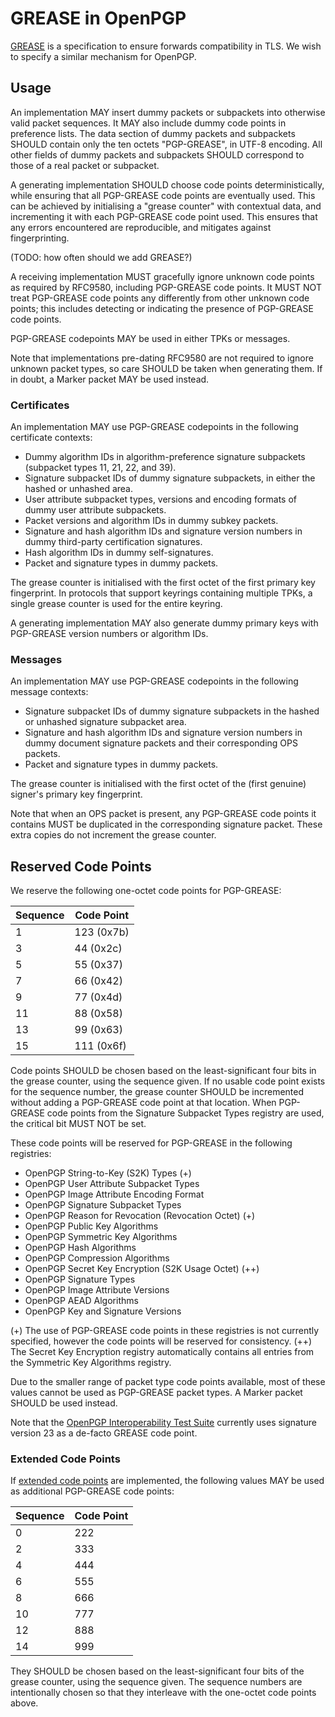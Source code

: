 # GREASE in OpenPGP

[GREASE](https://datatracker.ietf.org/doc/html/rfc8701/) is a specification to ensure forwards compatibility in TLS.
We wish to specify a similar mechanism for OpenPGP.

## Usage

An implementation MAY insert dummy packets or subpackets into otherwise valid packet sequences.
It MAY also include dummy code points in preference lists.
The data section of dummy packets and subpackets SHOULD contain only the ten octets "PGP-GREASE", in UTF-8 encoding.
All other fields of dummy packets and subpackets SHOULD correspond to those of a real packet or subpacket.

A generating implementation SHOULD choose code points deterministically, while ensuring that all PGP-GREASE code points are eventually used.
This can be achieved by initialising a "grease counter" with contextual data, and incrementing it with each PGP-GREASE code point used.
This ensures that any errors encountered are reproducible, and mitigates against fingerprinting.

(TODO: how often should we add GREASE?)

A receiving implementation MUST gracefully ignore unknown code points as required by RFC9580, including PGP-GREASE code points.
It MUST NOT treat PGP-GREASE code points any differently from other unknown code points; this includes detecting or indicating the presence of PGP-GREASE code points.

PGP-GREASE codepoints MAY be used in either TPKs or messages.

Note that implementations pre-dating RFC9580 are not required to ignore unknown packet types, so care SHOULD be taken when generating them.
If in doubt, a Marker packet MAY be used instead.

### Certificates

An implementation MAY use PGP-GREASE codepoints in the following certificate contexts:

* Dummy algorithm IDs in algorithm-preference signature subpackets (subpacket types 11, 21, 22, and 39).
* Signature subpacket IDs of dummy signature subpackets, in either the hashed or unhashed area.
* User attribute subpacket types, versions and encoding formats of dummy user attribute subpackets.
* Packet versions and algorithm IDs in dummy subkey packets.
* Signature and hash algorithm IDs and signature version numbers in dummy third-party certification signatures.
* Hash algorithm IDs in dummy self-signatures.
* Packet and signature types in dummy packets.

The grease counter is initialised with the first octet of the first primary key fingerprint.
In protocols that support keyrings containing multiple TPKs, a single grease counter is used for the entire keyring.

A generating implementation MAY also generate dummy primary keys with PGP-GREASE version numbers or algorithm IDs.

### Messages

An implementation MAY use PGP-GREASE codepoints in the following message contexts:

* Signature subpacket IDs of dummy signature subpackets in the hashed or unhashed signature subpacket area.
* Signature and hash algorithm IDs and signature version numbers in dummy document signature packets and their corresponding OPS packets.
* Packet and signature types in dummy packets.

The grease counter is initialised with the first octet of the (first genuine) signer's primary key fingerprint.

Note that when an OPS packet is present, any PGP-GREASE code points it contains MUST be duplicated in the corresponding signature packet.
These extra copies do not increment the grease counter.

## Reserved Code Points

We reserve the following one-octet code points for PGP-GREASE:

Sequence| Code Point
--------|-----------
1       | 123 (0x7b)
3       | 44  (0x2c)
5       | 55  (0x37)
7       | 66  (0x42)
9       | 77  (0x4d)
11      | 88  (0x58)
13      | 99  (0x63)
15      | 111 (0x6f)

Code points SHOULD be chosen based on the least-significant four bits in the grease counter, using the sequence given.
If no usable code point exists for the sequence number, the grease counter SHOULD be incremented without adding a PGP-GREASE code point at that location.
When PGP-GREASE code points from the Signature Subpacket Types registry are used, the critical bit MUST NOT be set.

These code points will be reserved for PGP-GREASE in the following registries:

* OpenPGP String-to-Key (S2K) Types (+)
* OpenPGP User Attribute Subpacket Types
* OpenPGP Image Attribute Encoding Format
* OpenPGP Signature Subpacket Types
* OpenPGP Reason for Revocation (Revocation Octet) (+)
* OpenPGP Public Key Algorithms
* OpenPGP Symmetric Key Algorithms
* OpenPGP Hash Algorithms
* OpenPGP Compression Algorithms
* OpenPGP Secret Key Encryption (S2K Usage Octet) (++)
* OpenPGP Signature Types
* OpenPGP Image Attribute Versions
* OpenPGP AEAD Algorithms
* OpenPGP Key and Signature Versions

(+) The use of PGP-GREASE code points in these registries is not currently specified, however the code points will be reserved for consistency.
(++) The Secret Key Encryption registry automatically contains all entries from the Symmetric Key Algorithms registry.

Due to the smaller range of packet type code points available, most of these values cannot be used as PGP-GREASE packet types.
A Marker packet SHOULD be used instead.

Note that the [OpenPGP Interoperability Test Suite](https://tests.sequoia-pgp.org/#Detached_signatures_with_unknown_packets) currently uses signature version 23 as a de-facto GREASE code point.

### Extended Code Points

If [extended code points](code-point-exhaustion.html) are implemented, the following values MAY be used as additional PGP-GREASE code points:

Sequence| Code Point
--------|---------------
0       | 222
2       | 333
4       | 444
6       | 555
8       | 666
10      | 777
12      | 888
14      | 999

They SHOULD be chosen based on the least-significant four bits of the grease counter, using the sequence given.
The sequence numbers are intentionally chosen so that they interleave with the one-octet code points above.
